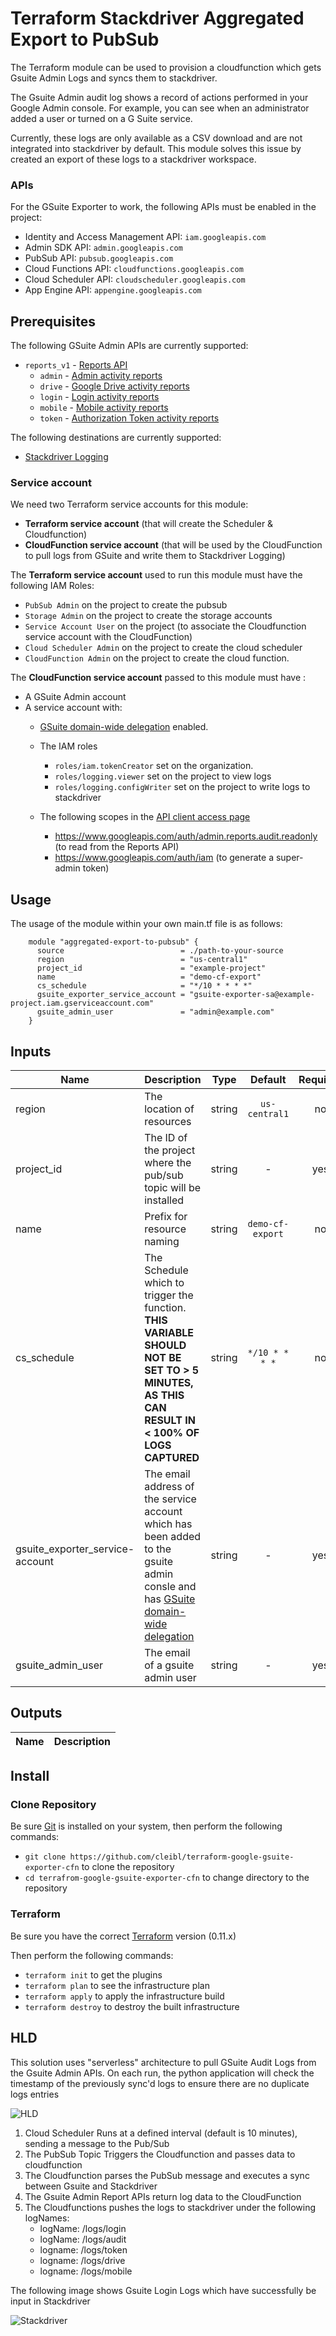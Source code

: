 # Terraform Stackdriver Aggregated Export to PubSub

The Terraform module can be used to provision a cloudfunction which gets Gsuite Admin Logs and syncs them to stackdriver.

The Gsuite Admin audit log shows a record of actions performed in your Google Admin console. For example, you can see when an administrator added a user or turned on a G Suite service.

Currently, these logs are only available as a CSV download and are not integrated into stackdriver by default.  This module solves this issue by created an export of these logs to a stackdriver workspace.

### APIs
For the GSuite Exporter to work, the following APIs must be enabled in the project:
- Identity and Access Management API: `iam.googleapis.com`
- Admin SDK API: `admin.googleapis.com`
- PubSub API: `pubsub.googleapis.com`
- Cloud Functions API: `cloudfunctions.googleapis.com`
- Cloud Scheduler API: `cloudscheduler.googleapis.com`
- App Engine API: `appengine.googleapis.com`


## Prerequisites 

The following GSuite Admin APIs are currently supported:

- `reports_v1` - [Reports API](https://developers.google.com/admin-sdk/reports/v1/get-start/getting-started)
    - `admin` - [Admin activity reports](https://developers.google.com/admin-sdk/reports/v1/guides/manage-audit-admin.html)
    - `drive` - [Google Drive activity reports](https://developers.google.com/admin-sdk/reports/v1/guides/manage-audit-drive.html)
    - `login` - [Login activity reports](https://developers.google.com/admin-sdk/reports/v1/guides/manage-audit-login.html)
    - `mobile` - [Mobile activity reports](https://developers.google.com/admin-sdk/reports/v1/guides/manage-audit-mobile.html)
    - `token` - [Authorization Token activity reports](https://developers.google.com/admin-sdk/reports/v1/guides/manage-audit-tokens.html)


The following destinations are currently supported:
- [Stackdriver Logging](https://cloud.google.com/logging/docs/)

### Service account
We need two Terraform service accounts for this module:
* **Terraform service account** (that will create the Scheduler & Cloudfunction)
* **CloudFunction service account** (that will be used by the CloudFunction to pull logs from GSuite and write them to Stackdriver Logging)

The **Terraform service account** used to run this module must have the following IAM Roles:
- `PubSub Admin` on the project to create the pubsub
- `Storage Admin` on the project to create the storage accounts
- `Service Account User` on the project (to associate the Cloudfunction service account with the CloudFunction)
- `Cloud Scheduler Admin` on the project to create the cloud scheduler
- `CloudFunction Admin` on the project to create the cloud function.

The **CloudFunction service account** passed to this module must have :
- A GSuite Admin account
- A service account with:
  * [GSuite domain-wide delegation](https://developers.google.com/admin-sdk/reports/v1/guides/delegation) enabled.
  * The IAM roles
    - `roles/iam.tokenCreator` set on the organization.
    - `roles/logging.viewer` set on the project to view logs
    - `roles/logging.configWriter` set on the project to write logs to stackdriver


  * The following scopes in the [API client access page](https://admin.google.com/AdminHome?chromeless=1#OGX:ManageOauthClients)
    - https://www.googleapis.com/auth/admin.reports.audit.readonly (to read from the Reports API)
    - https://www.googleapis.com/auth/iam (to generate a super-admin token)

## Usage
The usage of the module within your own main.tf file is as follows:

```hcl
    module "aggregated-export-to-pubsub" {
      source                          = ./path-to-your-source
      region                          = "us-central1"
      project_id                      = "example-project"
      name                            = "demo-cf-export"
      cs_schedule                     = "*/10 * * * *"
      gsuite_exporter_service_account = "gsuite-exporter-sa@example-project.iam.gserviceaccount.com"
      gsuite_admin_user               = "admin@example.com"
    }
```

## Inputs

| Name | Description | Type | Default | Required |
|------|-------------|:----:|:-----:|:-----:|
| region | The location of resources | string | `us-central1` | no |
| project_id |The ID of the project where the pub/sub topic will be installed  | string | - | yes |
| name | Prefix for resource naming | string | `demo-cf-export` | no |
| cs_schedule| The Schedule which to trigger the function.  **THIS VARIABLE SHOULD NOT BE SET TO > 5 MINUTES, AS THIS CAN RESULT IN < 100% OF LOGS CAPTURED** | string | `*/10 * * * *` | no |
| gsuite_exporter_service-account| The email address of the service account which has been added to the gsuite admin consle and has [GSuite domain-wide delegation](https://developers.google.com/admin-sdk/reports/v1/guides/delegation)  | string | - | yes |
| gsuite_admin_user | The email of a gsuite admin user | string | - | yes |


## Outputs

| Name | Description |
|------|-------------|


## Install

### Clone Repository
Be sure [Git](https://git-scm.com/book/en/v2/Getting-Started-Installing-Git) is installed on your system, then perform the following commands:


- `git clone https://github.com/cleibl/terraform-google-gsuite-exporter-cfn` to clone the repository
- `cd terrafrom-google-gsuite-exporter-cfn` to change directory to the repository


### Terraform
Be sure you have the correct [Terraform](https://releases.hashicorp.com/terraform/) version (0.11.x)

Then perform the following commands:

- `terraform init` to get the plugins
- `terraform plan` to see the infrastructure plan
- `terraform apply` to apply the infrastructure build
- `terraform destroy` to destroy the built infrastructure


## HLD

This solution uses "serverless" architecture to pull GSuite Audit Logs from the Gsuite Admin APIs.  On each run, the python application will check the timestamp of the previously sync'd logs to ensure there are no duplicate logs entries


![HLD](./img/GSuite-LogSync-CFN.png)

1. Cloud Scheduler Runs at a defined interval (default is 10 minutes), sending a message to the Pub/Sub
2. The PubSub Topic Triggers the Cloudfunction and passes data to cloudfunction
3. The Cloudfunction parses the PubSub message and executes a sync between Gsuite and Stackdriver
4. The Gsuite Admin Report APIs return log data to the CloudFunction
5. The Cloudfunctions pushes the logs to stackdriver under the following logNames:
    - logName: /logs/login
    - logName: /logs/audit
    - logname: /logs/token
    - logname: /logs/drive
    - logname: /logs/mobile

The following image shows Gsuite Login Logs which have successfully be input in Stackdriver

![Stackdriver](./img/GSUITE_ADMIN_LOGS.png)
